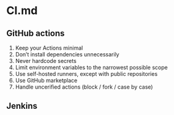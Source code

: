# CI.md

## GitHub actions

1. Keep your Actions minimal
2. Don’t install dependencies unnecessarily
3. Never hardcode secrets
4. Limit environment variables to the narrowest possible scope
5. Use self-hosted runners, except with public repositories
6. Use GitHub marketplace
7. Handle uncerified actions (block / fork / case by case)

## Jenkins
